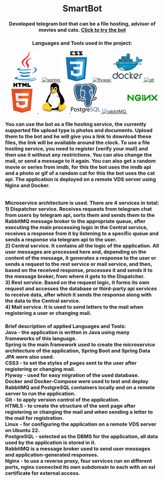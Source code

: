 <h1 align="center">SmartBot</h1>
<h3 align="center">Developed telegram bot that can be a file hosting, adviser of movies and cats.
<a href="https://t.me/my_favorite_smart_bot" target="_blank" rel="noreferrer"> Click to try the bot </a></h3>


<h3 align="center">Languages and Tools used in the project:</h3>
<p align="center">
  <a href="https://www.java.com" target="_blank" rel="noreferrer">
    <img src="https://raw.githubusercontent.com/devicons/devicon/master/icons/java/java-original.svg" alt="java" width="100" height="100"/> </a>
   <a href="https://spring.io/" target="_blank" rel="noreferrer"> 
    <img src="https://www.vectorlogo.zone/logos/springio/springio-icon.svg" alt="spring" width="100" height="100"/> </a>
  <a href="https://www.w3schools.com/css/" target="_blank" rel="noreferrer"> 
  <img src="https://raw.githubusercontent.com/devicons/devicon/master/icons/css3/css3-original-wordmark.svg" alt="css3" width="100" height="100"/>
   <a href="https://flywaydb.org/" target="_blank" rel="noreferrer"> 
  <img src="https://seeklogo.com/images/F/flyway-logo-4BD34A6273-seeklogo.com.png" alt="flyway" width="100" height="100"/> 
  </a> <a href="https://www.docker.com/" target="_blank" rel="noreferrer">
  <img src="https://raw.githubusercontent.com/devicons/devicon/master/icons/docker/docker-original-wordmark.svg" alt="docker" width="100" height="100"/> </a>
  <a href="https://git-scm.com/" target="_blank" rel="noreferrer"> 
  <img src="https://www.vectorlogo.zone/logos/git-scm/git-scm-icon.svg" alt="git" width="100" height="100"/> </a> <br>
  <a href="https://www.w3.org/html/" target="_blank" rel="noreferrer">
    <img src="https://raw.githubusercontent.com/devicons/devicon/master/icons/html5/html5-original-wordmark.svg" alt="html5" width="100" height="100"/>  </a>
  <a href="https://www.linux.org/" target="_blank" rel="noreferrer"> 
    <img src="https://raw.githubusercontent.com/devicons/devicon/master/icons/linux/linux-original.svg" alt="linux" width="100" height="100"/> </a> 
  <a href="https://www.postgresql.org" target="_blank" rel="noreferrer"> 
    <img src="https://raw.githubusercontent.com/devicons/devicon/master/icons/postgresql/postgresql-original-wordmark.svg" alt="postgresql" width="100" height="100"/> </a> 
  <a href="https://www.rabbitmq.com" target="_blank" rel="noreferrer">
    <img src="https://www.vectorlogo.zone/logos/rabbitmq/rabbitmq-icon.svg" alt="rabbitMQ" width="100" height="100"/> </a>
    <a href="https://www.nginx.com" target="_blank" rel="noreferrer"> <img src="https://raw.githubusercontent.com/devicons/devicon/master/icons/nginx/nginx-original.svg" alt="nginx" width="100" height="100"/> </a>
  </p>
  
 <h3 align="left"> <a>  You can use the bot as a file hosting service, the currently supported file upload type is photos and documents. Upload them to the bot and he will give you a link to download these files, the link will be available around the clock. To use a file hosting service, you need to register (verify your mail) and then use it without any restrictions. You can also change the mail, or send a message to it again.</a>
<a>You can also get a random movie or series from imdb, for this the bot uses the imdb api and a photo or gif of a random cat for this the bot uses the cat api.</a>
<a>The application is deployed on a remote VDS server using Nginx and Docker.</a>
<br><br>

<a>Microservice architecture is used. There are 4 services in total:</a><br>
<a>1) Dispatcher service. Receives requests from telegram chat from users by telegram api, sorts them and sends them to the RabbitMQ message broker to the appropriate queue, after executing the main processing logic in the Central service, receives a response from it by listening to a specific queue and sends a response via telegram api to the user.</a><br>
<a>2) Central service. It contains all the logic of the application. All user messages are processed here and, depending on the content of the message, it generates a response to the user or sends a request to the rest service or mail service, and then, based on the received response, processes it and sends it to the message broker, from where it gets to the Dispatcher.</a><br>
<a>3) Rest service. Based on the request logic, it forms its own request and accesses the database or third-party api services to receive data, after which it sends the response along with the data to the Central service.</a><br>
<a>4) Mail service. It is used to send letters to the mail when registering a user or changing mail.</a> </h3>
   <h3 align="left">
<a>Brief description of applied Languages and Tools:</a><br>
<a>Java - the application is written in Java using many frameworks of this language.</a><br>
<a>Spring is the main framework used to create the microservice architecture of the application, Spring Boot and Spring Data JPA were also used.</a><br>
<a>CSS3 - to set the styles of pages sent to the user after registering or changing mail.</a><br>
<a>Flyway - used for easy migration of the used database.</a><br>
<a>Docker and Docker-Compose were used to test and deploy RabbitMQ and PostgreSQL containers locally and on a remote server to run the application.</a><br>
<a>Git - to apply version control of the application.</a><br>
<a>HTML5 - to create the structure of the sent page after registering or changing the mail and when sending a letter to the mail for registration.</a><br>
<a>Linux - for configuring the application on a remote VDS server on Ubuntu 22.</a><br>
<a>PostgreSQL - selected as the DBMS for the application, all data used by the application is stored in it.</a><br>
<a>RabbitMQ is a message broker used to send user messages and application-generated responses.</a><br>
<a>Nginx - to use a reverse proxy, four services run on different ports, nginx connected its own subdomain to each with an ssl certificate for external access.</a><br>
  </h3>
